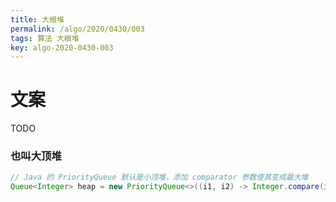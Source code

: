 ```yaml
---
title: 大根堆
permalink: /algo/2020/0430/003
tags: 算法 大根堆
key: algo-2020-0430-003
---
```


# 文案
TODO

### 也叫大顶堆
```java
// Java 的 PriorityQueue 默认是小顶堆，添加 comparator 参数使其变成最大堆
Queue<Integer> heap = new PriorityQueue<>((i1, i2) -> Integer.compare(i2, i1));
```
